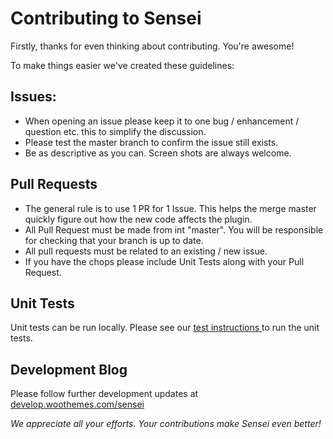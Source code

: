 Contributing to Sensei
===

Firstly, thanks for even thinking about contributing. You're awesome!

To make things easier we've created these guidelines:

## Issues:
- When opening an issue please keep it to one bug / enhancement / question etc. this to simplify the discussion.
- Please test the master branch to confirm the issue still exists. 
- Be as descriptive as you can. Screen shots are always welcome.

## Pull Requests
- The general rule is to use 1 PR for 1 Issue. This helps the merge master quickly figure out how the new code affects the plugin.
- All Pull Request must be made from int "master". You will be responsible for checking that your branch is up to date.
- All pull requests must be related to an existing / new issue.
- If you have the chops please include Unit Tests along with your Pull Request.

## Unit Tests
Unit tests can be run locally. Please see our [ test instructions ](https://github.com/woothemes/sensei/tree/master/tests#readme) to run the unit tests.

## Development Blog
Please follow further development updates at [develop.woothemes.com/sensei]( http://develop.woothemes.com/sensei )


*We appreciate all your efforts. Your contributions make Sensei even better!*
